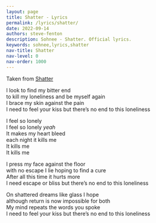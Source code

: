 ```yaml
---
layout: page
title: Shatter - Lyrics
permalink: /lyrics/shatter/
date: 2022-09-14
authors: steve-fenton
description: Sohnee - Shatter. Official lyrics.
keywords: sohnee,lyrics,shatter
nav-title: Shatter
nav-level: 0
nav-order: 1000
---
```


Taken from [Shatter](/discography/shatter/)

I look to find my bitter end\
to kill my loneliness and be myself again\
I brace my skin against the pain\
I need to feel your kiss but there’s no end to this loneliness

I feel so lonely\
I feel so lonely *yeah*\
It makes my heart bleed\
each night it kills me\
It kills me\
It kills me

I press my face against the floor\
with no escape I lie hoping to find a cure\
After all this time it hurts more\
I need escape or bliss but there’s no end to this loneliness

On shattered dreams like glass I hope\
although return is now impossible for both\
My mind repeats the words you spoke\
I need to feel your kiss but there’s no end to this loneliness